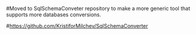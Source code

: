 #Moved to SqlSchemaConveter repository to make a more generic tool that supports more databases conversions.

#https://github.com/KristiforMilchev/SqlSchemaConverter